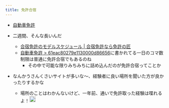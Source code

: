 ```yaml
---
title: 免許合宿
---
```


* [自動車免許](%E8%87%AA%E5%8B%95%E8%BB%8A%E5%85%8D%E8%A8%B1.md)

* 二週間、そんな長いんだ
  
  * [合宿免許のモデルスケジュール | 合宿免許なら免許の匠](https://www.menkyo-takumi.com/header/schedule/)
  * [自動車免許 > 61eac80279e1130000d86656](%E8%87%AA%E5%8B%95%E8%BB%8A%E5%85%8D%E8%A8%B1.md#61eac80279e1130000d86656)に書かれてる一日のコマ数制限は普通に免許合宿でもあるのね
    * その中で可能な限りみちみちに詰め込んだのが免許合宿ってことか
* なんかうさんくさいサイトが多いな〜、経験者に良い場所を聞いた方が良かったりするかな
  
  * 場所のことはわかんないけど、一年前、通いで免許取った経験は喋れるよ！<img src='https://scrapbox.io/api/pages/blu3mo-public/inoue2002/icon' alt='inoue2002.icon' height="19.5"/>
